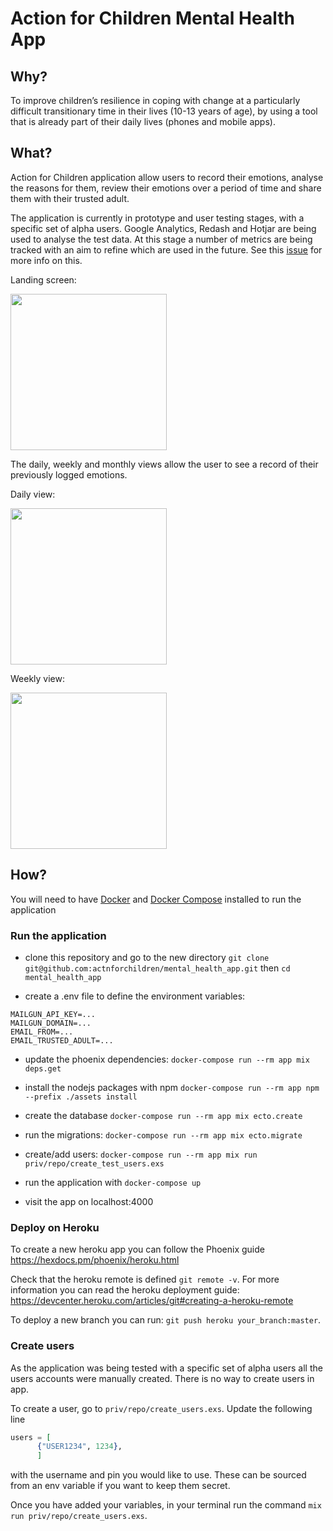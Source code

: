 # Action for Children Mental Health App

## Why?

To improve children’s resilience in coping with change at a particularly
difficult transitionary time in their lives (10-13 years of age),
by using a tool that is already part of their daily lives (phones and mobile
apps).

## What?

Action for Children application allow users to record their emotions,
analyse the reasons for them, review their emotions
over a period of time and share them with their trusted adult.

The application is currently in prototype and user testing stages, with a
specific set of alpha users. Google Analytics, Redash and Hotjar are being used
to analyse the test data. At this stage a number of metrics are being tracked
with an aim to refine which are used in the future. See this
[issue](https://github.com/actnforchildren/mental_health_app/issues/14) for
more info on this.

Landing screen:

<img src="https://user-images.githubusercontent.com/15571853/49437222-e69ba700-f7b2-11e8-9121-d3a708ea7f50.png" width="250px" />

The daily, weekly and monthly views allow the user to see a record of their
previously logged emotions.

Daily view:

<img src="https://user-images.githubusercontent.com/15571853/49437940-bfde7000-f7b4-11e8-950b-1a1d582eae79.png" width="250px" />

Weekly view:

<img src="https://user-images.githubusercontent.com/15571853/49437360-45f9b700-f7b3-11e8-94de-265f6032d22c.png" width="250px" />

## How?

You will need to have [Docker](https://docs.docker.com/install/)
and [Docker Compose](https://docs.docker.com/compose/install/) installed to
run the application

### Run the application

- clone this repository and go to the new directory
      `git clone git@github.com:actnforchildren/mental_health_app.git`
     then `cd mental_health_app`

- create a .env file to define the environment variables:
```
MAILGUN_API_KEY=...
MAILGUN_DOMAIN=...
EMAIL_FROM=...
EMAIL_TRUSTED_ADULT=...
```

- update the phoenix dependencies:
  `docker-compose run --rm app mix deps.get`

- install the nodejs packages with npm
  `docker-compose run --rm app npm --prefix ./assets install`

- create the database
  `docker-compose run --rm app mix ecto.create`

- run the migrations:
  `docker-compose run --rm app mix ecto.migrate`

- create/add users:
  `docker-compose run --rm app mix run priv/repo/create_test_users.exs`

- run the application with
  `docker-compose up`

- visit the app on localhost:4000

### Deploy on Heroku

To create a new heroku app you can follow the Phoenix guide
https://hexdocs.pm/phoenix/heroku.html

Check that the heroku remote is defined `git remote -v`. For more information
you can read the heroku deployment guide:
https://devcenter.heroku.com/articles/git#creating-a-heroku-remote

To deploy a new branch you can run: `git push heroku your_branch:master`.

### Create users

As the application was being tested with a specific set of alpha users all the
users accounts were manually created. There is no way to create users in app.

To create a user, go to `priv/repo/create_users.exs`. Update the following line
```elixir
users = [
      {"USER1234", 1234},
      ]
```
with the username and pin you would like to use. These can be sourced from an
env variable if you want to keep them secret.

Once you have added your variables, in your terminal run the command
`mix run priv/repo/create_users.exs`. 
